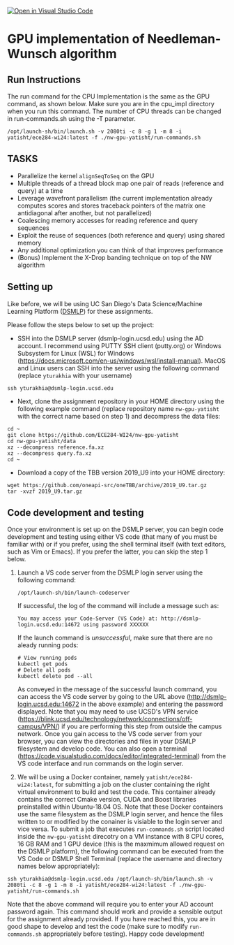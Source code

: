 [![Open in Visual Studio Code](https://classroom.github.com/assets/open-in-vscode-718a45dd9cf7e7f842a935f5ebbe5719a5e09af4491e668f4dbf3b35d5cca122.svg)](https://classroom.github.com/online_ide?assignment_repo_id=14019513&assignment_repo_type=AssignmentRepo)
# GPU implementation of Needleman-Wunsch algorithm 

## Run Instructions
The run command for the CPU Implementation is the same as the GPU command, as shown below. Make sure you are in the cpu_impl directory when you run this command. The number of CPU threads can be changed in run-commands.sh using the -T parameter.
```
/opt/launch-sh/bin/launch.sh -v 2080ti -c 8 -g 1 -m 8 -i yatisht/ece284-wi24:latest -f ./nw-gpu-yatisht/run-commands.sh
```

## TASKS
* Parallelize the kernel `alignSeqToSeq` on the GPU
* Multiple threads of a thread block map one pair of reads (reference and query) at a time
* Leverage wavefront parallelism (the current implementation already computes scores and stores traceback pointers of the matrix one antidiagonal after another, but not parallelized) 
* Coalescing memory accesses for reading reference and query sequences
* Exploit the reuse of sequences (both reference and query) using shared memory
* Any additional optimization you can think of that improves performance
* (Bonus) Implement the X-Drop banding technique on top of the NW algorithm

## Setting up

Like before, we will be using UC San Diego's Data Science/Machine Learning Platform ([DSMLP](https://blink.ucsd.edu/faculty/instruction/tech-guide/dsmlp/index.html)) for these assignments.

Please follow the steps below to set up the project:

* SSH into the DSMLP server (dsmlp-login.ucsd.edu) using the AD account. I recommend using PUTTY SSH client (putty.org) or Windows Subsystem for Linux (WSL) for Windows (https://docs.microsoft.com/en-us/windows/wsl/install-manual). MacOS and Linux users can SSH into the server using the following command (replace `yturakhia` with your username)

```
ssh yturakhia@dsmlp-login.ucsd.edu
```

* Next, clone the assignment repository in your HOME directory using the following example command (replace repository name `nw-gpu-yatisht` with the correct name based on step 1) and decompress the data files:
```
cd ~
git clone https://github.com/ECE284-WI24/nw-gpu-yatisht
cd nw-gpu-yatisht/data
xz --decompress reference.fa.xz
xz --decompress query.fa.xz
cd ~
```

* Download a copy of the TBB version 2019_U9 into your HOME directory:

```
wget https://github.com/oneapi-src/oneTBB/archive/2019_U9.tar.gz
tar -xvzf 2019_U9.tar.gz
```



## Code development and testing

Once your environment is set up on the DSMLP server, you can begin code development and testing using either VS code (that many of you must be familiar with) or if you prefer, using the shell terminal itself (with text editors, such as Vim or Emacs). If you prefer the latter, you can skip the step 1 below.

1. Launch a VS code server from the DSMLP login server using the following command:
   ```
   /opt/launch-sh/bin/launch-codeserver
   ```
   If successful, the log of the command will include a message such as:
   ```
   You may access your Code-Server (VS Code) at: http://dsmlp-login.ucsd.edu:14672 using password XXXXXX
   ```
   If the launch command is *unsuccessful*, make sure that there are no aleady running pods:
   ```
   # View running pods
   kubectl get pods
   # Delete all pods
   kubectl delete pod --all
   ```
   As conveyed in the message of the successful launch command, you can access the VS code server by going to the URL above (http://dsmlp-login.ucsd.edu:14672 in the above example) and entering the password displayed. Note that you may need to use UCSD's VPN service (https://blink.ucsd.edu/technology/network/connections/off-campus/VPN/) if you are performing this step from outside the campus network. Once you gain access to the VS code server from your browser, you can view the directories and files in your DSMLP filesystem and develop code. You can also open a terminal (https://code.visualstudio.com/docs/editor/integrated-terminal) from the VS code interface and run commands on the login server.

2. We will be using a Docker container, namely `yatisht/ece284-wi24:latest`, for submitting a job on the cluster containing the right virtual environment to build and test the code. This container already contains the correct Cmake version, CUDA and Boost libraries preinstalled within Ubuntu-18.04 OS. Note that these Docker containers use the same filesystem as the DSMLP login server, and hence the files written to or modified by the conainer is visiable to the login server and vice versa. To submit a job that executes `run-commands.sh` script located inside the `nw-gpu-yatisht` direcotry on a VM instance with 8 CPU cores, 16 GB RAM and 1 GPU device (this is the maxmimum allowed request on the DSMLP platform), the following command can be executed from the VS Code or DSMLP Shell Terminal (replace the username and directory names below appropriately):

```
ssh yturakhia@dsmlp-login.ucsd.edu /opt/launch-sh/bin/launch.sh -v 2080ti -c 8 -g 1 -m 8 -i yatisht/ece284-wi24:latest -f ./nw-gpu-yatisht/run-commands.sh
```
Note that the above command will require you to enter your AD account password again. This command should work and provide a sensible output for the assignment already provided. If you have reached this, you are in good shape to develop and test the code (make sure to modify `run-commands.sh` appropriately before testing). Happy code development! 
